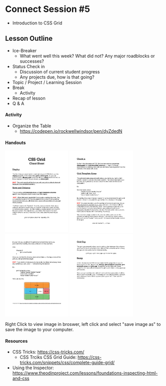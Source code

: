 # Connect Session #5

  * Introduction to CSS Grid

## Lesson Outline

  * Ice-Breaker
    * What went well this week?  What did not?  Any major roadblocks or successes?
  * Status Check in
    * Discussion of current student progress
    * Any projects due, how is that going?
  * Topic / Project / Learning Session
  * Break
    * Activity
  * Recap of lesson
  * Q & A

#### Activity

  * Organize the Table
    * https://codepen.io/rockwellwindsor/pen/dyZdedN

#### Handouts

  <img src="./handouts/css_grid_1.png" width="204"/> <img src="./handouts/css_grid_2.png" width="204"/>
  <img src="./handouts/css_grid_3.png" width="204"/> <img src="./handouts/css_grid_4.png" width="204"/>

  <figcaption>Right Click to view image in broswer, left click and select "save image as" to save the image to your computer.</figcaption>

#### Resources

  * CSS Tricks: https://css-tricks.com/
    * CSS Trciks CSS Grid Guide: https://css-tricks.com/snippets/css/complete-guide-grid/
  * Using the Inspector: https://www.theodinproject.com/lessons/foundations-inspecting-html-and-css